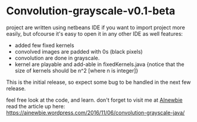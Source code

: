 # Convolution-grayscale-v0.1-beta
project are written using netbeans IDE if you want to import project more easily, but ofcourse it's easy to open it in any other IDE as well
features:
- added few fixed kernels
- convolved images are padded with 0s (black pixels)
- convolution are done in grayscale.
- kernel are playable and add-able in fixedKernels.java {notice that the size of kernels should be n^2 [where n is integer]}

This is the initial release, so expect some bug to be handled in the next few release.

feel free look at the code, and learn.
don't forget to visit me at <a href="https://www.AInewbie.wordpress.com">AInewbie</a>
read the article up here: https://ainewbie.wordpress.com/2016/11/06/convolution-grayscale-java/
